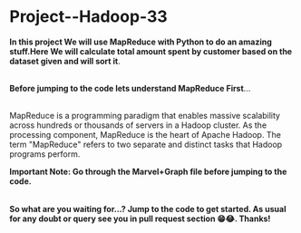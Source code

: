 # Project--Hadoop-33
<table>
  
**In this project We will use MapReduce with Python to do an amazing stuff.Here We will calculate total amount spent by customer based on the dataset given and will sort it**.<br></br>

**Before jumping to the code lets understand MapReduce First**...<br></br>

MapReduce is a programming paradigm that enables massive scalability across hundreds or thousands of servers in a Hadoop cluster. As the processing component, MapReduce is the heart of Apache Hadoop. The term "MapReduce" refers to two separate and distinct tasks that Hadoop programs perform.


**Important Note: Go through the Marvel+Graph file before jumping to the code.**


</table>

**So what are you waiting for...? Jump to the code to get started. As usual for any doubt or query see you in pull request section 😁😂. Thanks!**


